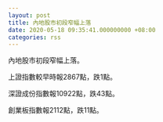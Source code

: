 ```yaml
---
layout: post
title: 內地股市初段窄幅上落
date: 2020-05-18 09:35:41.000000000 +08:00
categories: rss
---
```


內地股市初段窄幅上落。

上證指數較早時報2867點，跌1點。

深證成份指數報10922點，跌43點。

創業板指數報2112點，跌11點。
